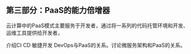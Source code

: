 ## **第三部分：PaaS的能力倍增器**

云计算中的PaaS模式主要服务于开发者，通过将一系列的代码托管环境和开发、运维工具提供给开发者，

介绍CI CD 敏捷开发 DevOps与PaaS的关系。讨论微服务架构和PaaS的关系。

